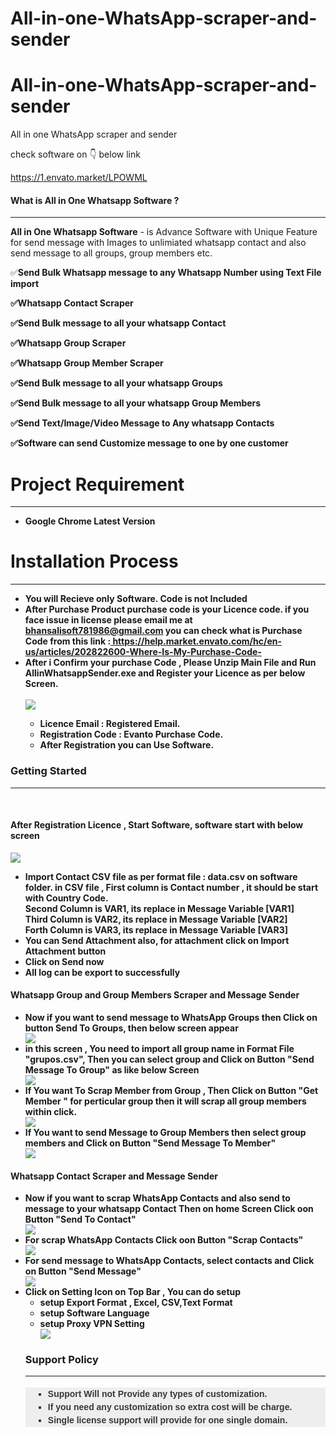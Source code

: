 # All-in-one-WhatsApp-scraper-and-sender
# All-in-one-WhatsApp-scraper-and-sender
All in one WhatsApp scraper and sender

check software on 👇 below link

https://1.envato.market/LPOWML


<h4>What is All in One Whatsapp Software ?</h4>
            <hr class="notop">
            <p>
                <strong>All in One Whatsapp Software</strong> - is Advance Software with Unique Feature for send message with Images to  unlimiated whatsapp contact and also send message to all groups, group members etc.
			<p>✅<strong>Send Bulk Whatsapp message to any Whatsapp Number using Text File import  <strong></p>
<p>✅<strong>Whatsapp Contact Scraper<strong></p>
<p>✅<strong>Send Bulk message to all your whatsapp Contact<strong></p>
<p>✅<strong>Whatsapp Group Scraper<strong></p>
<p>✅<strong>Whatsapp Group Member Scraper<strong></p>
<p>✅<strong>Send Bulk message to all your whatsapp Groups<strong></p>
<p>✅<strong>Send Bulk message to all your whatsapp Group Members<strong></p>
<p>✅<strong>Send Text/Image/Video Message to Any whatsapp Contacts<strong></p>
<p>✅<strong>Software can send Customize message to one by one customer<strong></p>
<div class="page-header">
                <h1>Project Requirement </h1>
                <hr class="notop">
            </div>
            <ul>
                <li>Google Chrome Latest Version</li>
            </ul>
<div class="page-header">
                <h1>Installation Process </h1>
                <hr class="notop">
            </div>
            <ul> <li>You will Recieve only Software. Code is not Included</li>	     
                <li>After Purchase Product  purchase code is your Licence code. if you face issue in license please email me at <a href="mailto:bhansalisoft781986@gmail.com">bhansalisoft781986@gmail.com</a>
                   you can check what is Purchase Code from this link :<a href="https://help.market.envato.com/hc/en-us/articles/202822600-Where-Is-My-Purchase-Code-"> https://help.market.envato.com/hc/en-us/articles/202822600-Where-Is-My-Purchase-Code-</a></li>
	           <li>After i Confirm your purchase Code , Please Unzip Main File and Run <b>AllinWhatsappSender.exe</b> and Register your Licence as per below Screen.</li>
			       <br/>
     			<img src="https://bhansalisoft.com/evantosnap/whatsapp/01.png"></img>
			 <ul>
                  <li>Licence Email :   Registered Email.</li>
				  <li>Registration Code :  Evanto Purchase Code.</li>
				   <li>After Registration you can Use Software.</li>
                </ul>
            </ul>
  <div class="page-header">
                <h3>Getting Started</h3>
                <hr class="notop">
            </div>
            <br>
            <h4>After Registration Licence , Start Software, software start with below screen</h4>
			<img src="https://bhansalisoft.com/evantosnap/whatsapp/02.png"></img>
			 <ul>
                  <li>Import Contact CSV file as per format file : data.csv on software folder.
				  in CSV file , First column is Contact number , it should be start with Country Code.
				  <br/>
				  Second Column is VAR1, its replace in Message Variable [VAR1]
				  <br/>
				  Third Column is VAR2, its replace in Message Variable [VAR2]
				  <br/>
				  Forth Column is VAR3, its replace in Message Variable [VAR3]
				  <br/>
				   </li>
				   <li>You can Send Attachment also, for attachment click on Import Attachment button</strong> </li>
				  <li>Click on <strong>Send now</strong> </li>
		          <li>All log can be export to successfully </li>
				  </ul>
				      <h4>Whatsapp Group and Group Members Scraper and Message Sender</h4>
				  <ul>  
			 <li>Now if you want to send message to WhatsApp Groups then Click on button Send To Groups, then below screen appear </li>
					 <img src="https://bhansalisoft.com/evantosnap/whatsapp/03.png"></img>	  
<li>in this screen , You need to import all group name in Format File "grupos.csv", Then you can select group and Click on Button "Send Message To Group" as like below Screen</li>
				 <img src="https://bhansalisoft.com/evantosnap/whatsapp/04.png"></img>
		<li>If You want To Scrap Member from Group , Then Click on Button "Get Member " for perticular group then it will scrap all group members within click.</li>
		<img src="https://bhansalisoft.com/evantosnap/whatsapp/05.png"></img>
		<li>If You want to send Message to Group Members then select group members and Click on Button  "Send Message To Member"</li>
		<img src="https://bhansalisoft.com/evantosnap/whatsapp/06.png"></img>
	</ul>
 <h4>Whatsapp Contact Scraper and Message Sender</h4>
		 <ul>
		 <li>Now if you want to scrap WhatsApp Contacts and also send to message to your whatsapp Contact Then on home Screen Click oon Button "Send To Contact" </li>
		 <img src="https://bhansalisoft.com/evantosnap/whatsapp/07.png"></img>	 	 
		<li>For scrap WhatsApp Contacts  Click oon Button "Scrap Contacts" </li>
		 <img src="https://bhansalisoft.com/evantosnap/whatsapp/08.png"></img>	 	 
		<li>For send message to  WhatsApp Contacts, select contacts and  Click on Button "Send Message" </li>
		 <img src="https://bhansalisoft.com/evantosnap/whatsapp/09.png"></img>	
		          <li> Click on Setting Icon on Top Bar , 
					  You can do setup
					  <ul>
                     <li>
					  setup Export Format , Excel, CSV,Text Format
					  </li>
					   <li>
					   setup Software Language
					  </li>
					   <li>
					   setup Proxy VPN Setting
					  </li>
				     <img src="https://bhansalisoft.com/evantosnap/whatsapp/10.png"></img> 
				   	<br/>
				     </li>
				     </ul>
<div class="page-header">
                <h3>Support Policy</h3>
                <hr class="notop">
            </div>
            <ul style="margin: 18px 0px; padding-right: 0px; padding-left: 0px; border: 0px; outline: 0px; font-family: Arial, verdana, arial, sans-serif; vertical-align: baseline; line-height: 1.5em; color: rgb(56, 56, 56); background-color: rgb(238, 238, 238);">
                <li style="margin: 0px 0px 0px 36px; padding: 0px; border: 0px; outline: 0px; font-weight: inherit; font-style: inherit; font-family: inherit; vertical-align: baseline; list-style: square;">
                    Support Will not Provide any types of customization.
                </li>
                <li style="margin: 0px 0px 0px 36px; padding: 0px; border: 0px; outline: 0px; font-weight: inherit; font-style: inherit; font-family: inherit; vertical-align: baseline; list-style: square;">
                    If you need any customization <strong>so extra cost will be charge</strong>.
                </li>
                <li style="margin: 0px 0px 0px 36px; padding: 0px; border: 0px; outline: 0px; font-weight: inherit; font-style: inherit; font-family: inherit; vertical-align: baseline; list-style: square;">
                    Single license support will provide for <strong>one single domain</strong>.
                </li>
            </ul>
